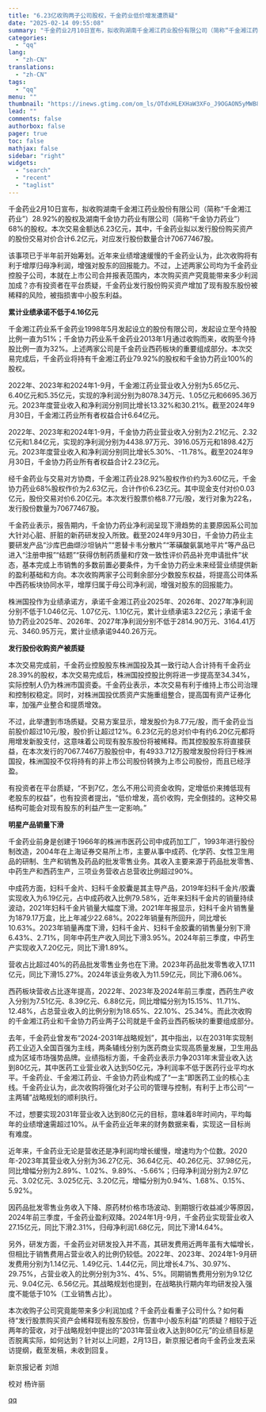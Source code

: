```yaml
---
title: "6.23亿收购两子公司股权，千金药业低价增发遭质疑"
date: "2025-02-14 09:55:08"
summary: "千金药业2月10日宣布，拟收购湖南千金湘江药业股份有限公司（简称“千金湘江药业”）28.92%的股权..."
categories:
  - "qq"
lang:
  - "zh-CN"
translations:
  - "zh-CN"
tags:
  - "qq"
menu: ""
thumbnail: "https://inews.gtimg.com/om_ls/OTdxHLEXHaW3XFo_J9OGAON5yMWB8Hy27rxjIGrMiSjXUAA_640360/0"
lead: ""
comments: false
authorbox: false
pager: true
toc: false
mathjax: false
sidebar: "right"
widgets:
  - "search"
  - "recent"
  - "taglist"
---
```


千金药业2月10日宣布，拟收购湖南千金湘江药业股份有限公司（简称“千金湘江药业”）28.92%的股权及湖南千金协力药业有限公司（简称“千金协力药业”）68%的股权。本次交易金额达6.23亿元，其中，千金药业拟以发行股份购买资产的股份交易对价合计6.2亿元，对应发行股份数量合计70677467股。

该事项已于半年前开始筹划。近年来业绩增速缓慢的千金药业认为，此次收购将有利于增厚归母净利润，增强对股东的回报能力。不过，上述两家公司均为千金药业控股子公司，本就在上市公司合并报表范围内，本次购买资产究竟能带来多少利润加成？亦有投资者在平台质疑，千金药业发行股份购买资产增加了现有股东股份被稀释的风险，被指损害中小股东利益。

**累计业绩承诺不低于4.16亿元**

千金湘江药业系千金药业1998年5月发起设立的股份有限公司，发起设立至今持股比例一直为51%；千金协力药业系千金药业2013年1月通过收购而来，收购至今持股比例一直为32%。上述两家公司是千金药业西药板块的重要组成部分。本次交易完成后，千金药业将持有千金湘江药业79.92%的股权和千金协力药业100%的股权。

2022年、2023年和2024年1-9月，千金湘江药业营业收入分别为5.65亿元、6.40亿元和5.35亿元，实现的净利润分别为8078.34万元、1.05亿元和6695.36万元。2023年度营业收入和净利润分别同比增长13.32%和30.21%。截至2024年9月30日，千金湘江药业所有者权益合计6.64亿元。

2022年、2023年和2024年1-9月，千金协力药业营业收入分别为2.21亿元、2.32亿元和1.84亿元，实现的净利润分别为4438.97万元、3916.05万元和1898.42万元。2023年度营业收入和净利润分别同比增长5.30%、-11.78%。截至2024年9月30日，千金协力药业所有者权益合计2.23亿元。

经千金药业与交易对方协商，千金湘江药业28.92%股权作价约为3.60亿元，千金协力药业68%股权作价为2.63亿元，合计作价6.23亿元。其中现金支付对价0.03亿元，股份交易对价6.20亿元。本次发行股票价格8.77元/股，发行对象为22名，发行股份数量为70677467股。

千金药业表示，报告期内，千金协力药业净利润呈现下滑趋势的主要原因系公司加大针对心脏、肝脏的新药研发投入所致。截至2024年9月30日，千金协力药业主要研发产品“沙库巴曲缬沙坦钠片”“恩替卡韦分散片”“苯磺酸氨氯地平片”等产品已进入“注册申报”“结题”“获得仿制药质量和疗效一致性评价药品补充申请批件”状态，基本完成上市销售的多数前置必要条件，为千金协力药业未来经营业绩提供新的盈利基础和方向。本次收购两家子公司剩余部分少数股东权益，将提高公司体系中西药板块协同水平，增厚归属于母公司净利润，增强对股东的回报能力。

株洲国投作为业绩承诺方，承诺千金湘江药业2025年、2026年、2027年净利润分别不低于1.046亿元、1.07亿元、1.10亿元，累计业绩承诺3.22亿元；承诺千金协力药业2025年、2026年、2027年净利润分别不低于2814.90万元、3164.41万元、3460.95万元，累计业绩承诺9440.26万元。

**发行股份收购资产被质疑**

本次交易完成前，千金药业控股股东株洲国投及其一致行动人合计持有千金药业28.39%的股权，本次交易完成后，株洲国投控股比例将进一步提高至34.34%，实际控制人仍为株洲市国资委。千金药业表示，本次交易有利于维持上市公司治理和控制权稳定。同时，对株洲国投优质资产实施重组整合，提高国有资产证券化率，加强产业整合和提质增效。

不过，此举遭到市场质疑。交易方案显示，增发股价为8.77元/股，而千金药业当前股价超过10元/股，股价折让超过12%。6.23亿元的总对价中有约6.20亿元都将用增发新股支付，这意味着公司现有股东股份将被稀释。而其控股股东将直接获益，在本次发行的7067.7467万股股份中，有4933.712万股增发股份将归于株洲国投，株洲国投不仅将持有的非上市公司股份转换为上市公司股份，而且已经浮盈。

有投资者在平台质疑，“不到7亿，怎么不用公司资金收购，定增低价来摊低现有老股东的权益”，也有投资者提出，“低价增发，高价收购，完全倒挂的。这种交易结构可能会对现有股东的利益产生一定影响。”

**明星产品销量下滑**

千金药业前身是创建于1966年的株洲市医药公司中成药加工厂，1993年进行股份制改造，2004年在上海证券交易所上市，主要从事中成药、化学药、女性卫生用品的研制、生产和销售及药品的批发零售业务。其收入主要来源于药品批发零售、中药生产和西药生产，三项业务营收占总营收比例超过90%。

中成药方面，妇科千金片、妇科千金胶囊是其主导产品，2019年妇科千金片/胶囊实现收入为6.19亿元，占中成药收入比例79.58%，近年来妇科千金片的销量持续波动，2021年妇科千金片销量大幅度下滑。2021年年报显示，妇科千金片销售量为1879.17万盒，比上年减少22.68%。2022年销量有所回升，同比增长10.63%。2023年销量再度下滑，妇科千金片、妇科千金胶囊的销售量分别下滑6.43%、2.71%，同年中药生产收入同比下滑3.95%。2024年前三季度，中药生产实现收入7.20亿元，同比下滑1.89%。

营收占比超过40%的药品批发零售业务也在下滑。2023年药品批发零售收入17.11亿元，同比下滑15.27%。2024年该业务收入为11.59亿元，同比下滑6.06%。

西药板块营收占比逐年提高，2022年、2023年及2024年前三季度，西药生产收入分别为7.51亿元、8.39亿元、6.88亿元，同比增幅分别为15.15%、11.71%、12.48%，占总营业收入的比例分别为18.65%、22.10%、25.34%。而此次收购的千金湘江药业和千金协力药业两子公司就是千金药业西药板块的重要组成部分。

去年，千金药业曾发布“2024-2031年战略规划”，其中指出，以在2031年实现制药工业迈入全国百强为主线，两条辅线分别为医药商业实现高质量发展，卫生用品成为区域市场强势品牌。业绩指标方面，千金药业表示力争2031年末营业收入达到80亿元，其中医药工业营业收入达到50亿元，净利润率不低于医药行业平均水平。千金药业、千金湘江药业、千金协力药业构成了“一主”即医药工业的核心主线。千金药业认为，此次收购将强化对子公司的管理与控制，有利于上市公司“一主两辅”战略规划的顺利执行。

不过，想要实现2031年营业收入达到80亿元的目标，意味着8年时间内，平均每年的业绩增速需超过10%。从千金药业近年来的财务数据来看，实现这一目标尚有难度。

近年来，千金药业无论是营收还是净利润均增长缓慢，增速均为个位数。2020年-2023年其营业收入分别为36.27亿元、36.64亿元、40.26亿元、37.98亿元，同比增幅分别为2.89%、1.02%、9.89%、-5.66%；归母净利润分别为2.97亿元、3.02亿元、3.025亿元、3.20亿元，增幅分别为0.94%、1.68%、0.15%、5.92%。

因药品批发零售业务收入下降、原药材价格市场波动、到期银行收益减少等原因，2024年前三季度，千金药业盈利双降。2024年1月-9月，千金药业实现营业收入27.15亿元，同比下滑2.31%，归母净利润1.68亿元，同比下滑14.64%。

另外，研发方面，千金药业对研发投入并不高，其研发费用近两年虽有大幅增长，但相比于销售费用占营业收入的比例仍较低。2022年、2023年、2024年1-9月研发费用分别为1.14亿元、1.49亿元、1.44亿元，同比增长4.7%、30.97%、29.75%，占营业收入的比例分别为3%、4%、5%。同期销售费用分别为9.12亿元、9.04亿元、6.56亿元。其战略规划也提到，在战略执行期内年均研发投入强度不能低于10%（工业销售占比）。

本次收购子公司究竟能带来多少利润加成？千金药业看重子公司什么？如何看待“发行股票购买资产会稀释现有股东股份，伤害中小股东利益”的质疑？相较于近两年的营收，对于战略规划中提出的“2031年营业收入达到80亿元”的业绩目标是否脱离实际，如何达到？针对以上问题，2月13日，新京报记者向千金药业发去采访提纲，截至发稿，未收到回复。

新京报记者 刘旭

校对 杨许丽

[qq](https://new.qq.com/rain/a/20250214A026NA00)
